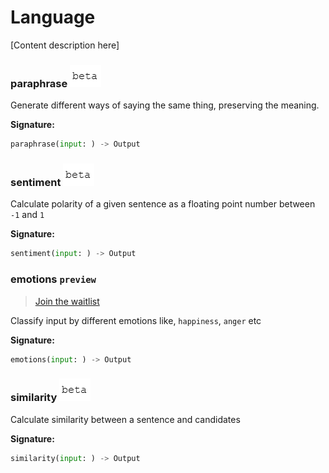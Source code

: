 # Language 

[Content description here]

### paraphrase ![beta](../../.gitbook/assets/beta-text.png)

Generate different ways of saying the same thing, preserving the meaning.             

**Signature:**  
```python
paraphrase(input: ) -> Output
```

### sentiment ![beta](../../.gitbook/assets/beta-text.png)

Calculate polarity of a given sentence as a floating point number between `-1` and `1`

**Signature:**  
```python
sentiment(input: ) -> Output
```

### emotions `preview`

> [Join the waitlist](http://fill-this-form)

Classify input by different emotions like, `happiness`, `anger` etc                   

**Signature:**  
```python
emotions(input: ) -> Output
```

### similarity ![beta](../../.gitbook/assets/beta-text.png)

Calculate similarity between a sentence and candidates                                

**Signature:**  
```python
similarity(input: ) -> Output
```
